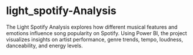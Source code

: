 # light_spotify-Analysis
The Light Spotify Analysis explores how different musical features and emotions influence song popularity on Spotify. Using Power BI, the project visualizes insights on artist performance, genre trends, tempo, loudness, danceability, and energy levels.
